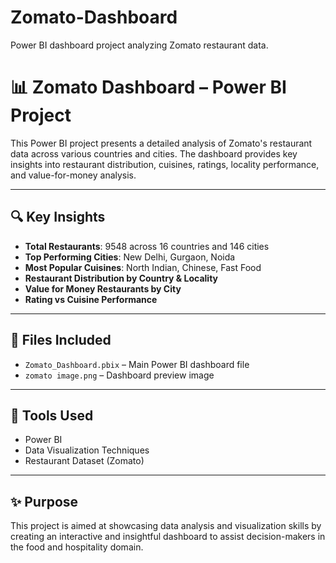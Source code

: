 # Zomato-Dashboard
Power BI dashboard project analyzing Zomato restaurant data.

# 📊 Zomato Dashboard – Power BI Project

This Power BI project presents a detailed analysis of Zomato's restaurant data across various countries and cities. The dashboard provides key insights into restaurant distribution, cuisines, ratings, locality performance, and value-for-money analysis.

---

## 🔍 Key Insights

- **Total Restaurants**: 9548 across 16 countries and 146 cities
- **Top Performing Cities**: New Delhi, Gurgaon, Noida
- **Most Popular Cuisines**: North Indian, Chinese, Fast Food
- **Restaurant Distribution by Country & Locality**
- **Value for Money Restaurants by City**
- **Rating vs Cuisine Performance**

---

## 📁 Files Included

- `Zomato_Dashboard.pbix` – Main Power BI dashboard file
- `zomato image.png` – Dashboard preview image

---

## 📌 Tools Used

- Power BI
- Data Visualization Techniques
- Restaurant Dataset (Zomato)

---

## ✨ Purpose

This project is aimed at showcasing data analysis and visualization skills by creating an interactive and insightful dashboard to assist decision-makers in the food and hospitality domain.

